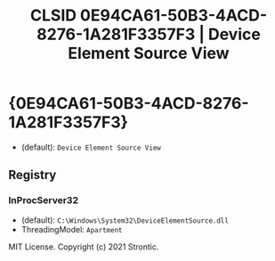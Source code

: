 ﻿---
title: "CLSID 0E94CA61-50B3-4ACD-8276-1A281F3357F3 | Device Element Source View"
excerpt: What is COM-Object CLSID 0E94CA61-50B3-4ACD-8276-1A281F3357F3?
---

# {0E94CA61-50B3-4ACD-8276-1A281F3357F3}

* (default): `Device Element Source View`

## Registry


### InProcServer32

* (default): `C:\Windows\System32\DeviceElementSource.dll`
* ThreadingModel: `Apartment`

MIT License. Copyright (c) 2021 Strontic.


